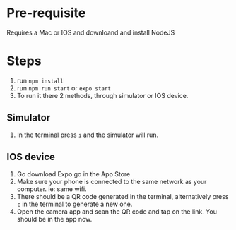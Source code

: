 # Pre-requisite

Requires a Mac or IOS and downloand and install NodeJS

# Steps 
1) run `npm install`
2) run `npm run start` or `expo start`
3) To run it there 2 methods, through simulator or IOS device.

## Simulator
1) In the terminal press `i` and the simulator will run.

## IOS device
1) Go download Expo go in the App Store
2) Make sure your phone is connected to the same network as your computer. ie: same wifi.
3) There should be a QR code generated in the terminal, alternatively press `c` in the terminal to generate a new one.
4) Open the camera app and scan the QR code and tap on the link. You should be in the app now.